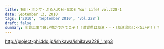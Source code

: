 ```yaml
---
title: 石川・ホンマ・ぶるんのBe-SIDE Your Life! vol.228-1
date: September 13, 2010
tags: ['2010', 'September 2010', 'vol.228']
draft: false
summary: 突貫工事で良い物ができてこそ！！滋賀県は草津・・・（草津温泉じゃないぞ！）で行われる「イナズマロックフェス」に今年は石川サンがお仕事で参加！さらにホンマさんぶるんサンの仕事も取り付けてきたので今週末はビーサイメンバーは琵琶湖のほとりに出現するのだ！NAMAE
---
```


http://project-phi.ddo.jp/ishikawa/ishikawa228_1.mp3